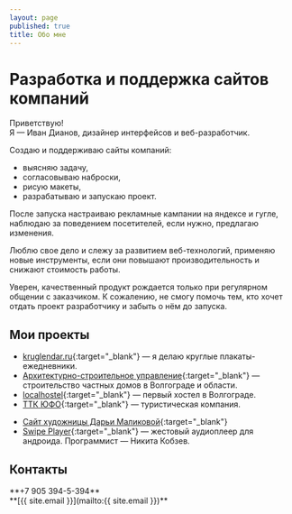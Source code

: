 ```yaml
---
layout: page
published: true
title: Обо мне
---
```


Разработка и поддержка сайтов компаний
======================================

Приветствую!<br/>
Я — Иван Дианов, дизайнер интерфейсов и веб-разработчик.

<div class="headlight" markdown="1">
Создаю и поддерживаю сайты компаний:

* выясняю задачу,
* согласовываю наброски,
* рисую макеты,
* разрабатываю и запускаю проект.

После запуска настраиваю рекламные кампании на яндексе и гугле, наблюдаю за поведением посетителей, если нужно, предлагаю изменения.
</div>

Люблю свое дело и слежу за развитием веб-технологий, применяю новые инструменты, если они повышают производительность и снижают стоимость работы.

Уверен, качественный продукт рождается только при регулярном общении с заказчиком. К сожалению, не смогу помочь тем, кто хочет отдать проект разработчику и забыть о нём до запуска.

Мои проекты
-----------
<!--* [Plazma Vision](http://pv7.dianov.org/){:target="_blank"} — Реклама на мониторах в местах массового посещения. Сайт в разработке.-->
* [kruglendar.ru](http://kruglendar.ru){:target="_blank"} — я делаю круглые плакаты-ежедневники.
* [Архитектурно-строительное управление](http://asu34.ru/){:target="_blank"} — строительство частных домов в Волгограде и области.
* [localhostel](http://localhostel.ru){:target="_blank"} — первый хостел в Волгограде.
* [ТТК ЮФО](http://ttkufo.ru){:target="_blank"} — туристическая компания.
<!--* [Арт мир](http://artmirsalon.ru/){:target="_blank"} — товары для художников.-->
<!--* [netvoxlab.ru](http://netvoxlab.ru){:target="_blank"} — разработка программного обеспечения.-->
* [Сайт художницы Дарьи Маликовой](http://malikovadarya.info){:target="_blank"}
* [Swipe Player](https://play.google.com/store/apps/details?id=net.illusor.swipeplayer&hl=ru){:target="_blank"} — жестовый аудиоплеер для андроида. Программист — Никита Кобзев.

Контакты
--------

<div class="phone" markdown="1">
**+7 905 394-5-394**
</div>
<div class="email" markdown="1">
**[{{ site.email }}](mailto:{{ site.email }})**
</div>
